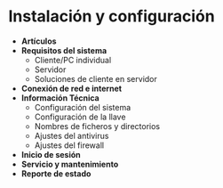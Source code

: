 # Instalación y configuración

- **Artículos**
- **Requisitos del sistema**
  - Cliente/PC individual
  - Servidor
  - Soluciones de cliente en servidor
- **Conexión de red e internet**
- **Información Técnica**
  - Configuración del sistema
  - Configuración de la llave
  - Nombres de ficheros y directorios
  - Ajustes del antivirus
  - Ajustes del firewall
- **Inicio de sesión**
- **Servicio y mantenimiento**
- **Reporte de estado**

